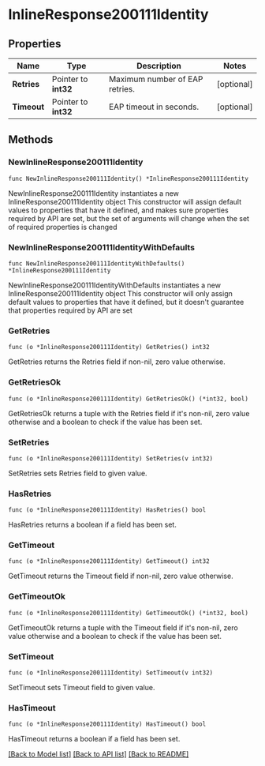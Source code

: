 # InlineResponse200111Identity

## Properties

Name | Type | Description | Notes
------------ | ------------- | ------------- | -------------
**Retries** | Pointer to **int32** | Maximum number of EAP retries. | [optional] 
**Timeout** | Pointer to **int32** | EAP timeout in seconds. | [optional] 

## Methods

### NewInlineResponse200111Identity

`func NewInlineResponse200111Identity() *InlineResponse200111Identity`

NewInlineResponse200111Identity instantiates a new InlineResponse200111Identity object
This constructor will assign default values to properties that have it defined,
and makes sure properties required by API are set, but the set of arguments
will change when the set of required properties is changed

### NewInlineResponse200111IdentityWithDefaults

`func NewInlineResponse200111IdentityWithDefaults() *InlineResponse200111Identity`

NewInlineResponse200111IdentityWithDefaults instantiates a new InlineResponse200111Identity object
This constructor will only assign default values to properties that have it defined,
but it doesn't guarantee that properties required by API are set

### GetRetries

`func (o *InlineResponse200111Identity) GetRetries() int32`

GetRetries returns the Retries field if non-nil, zero value otherwise.

### GetRetriesOk

`func (o *InlineResponse200111Identity) GetRetriesOk() (*int32, bool)`

GetRetriesOk returns a tuple with the Retries field if it's non-nil, zero value otherwise
and a boolean to check if the value has been set.

### SetRetries

`func (o *InlineResponse200111Identity) SetRetries(v int32)`

SetRetries sets Retries field to given value.

### HasRetries

`func (o *InlineResponse200111Identity) HasRetries() bool`

HasRetries returns a boolean if a field has been set.

### GetTimeout

`func (o *InlineResponse200111Identity) GetTimeout() int32`

GetTimeout returns the Timeout field if non-nil, zero value otherwise.

### GetTimeoutOk

`func (o *InlineResponse200111Identity) GetTimeoutOk() (*int32, bool)`

GetTimeoutOk returns a tuple with the Timeout field if it's non-nil, zero value otherwise
and a boolean to check if the value has been set.

### SetTimeout

`func (o *InlineResponse200111Identity) SetTimeout(v int32)`

SetTimeout sets Timeout field to given value.

### HasTimeout

`func (o *InlineResponse200111Identity) HasTimeout() bool`

HasTimeout returns a boolean if a field has been set.


[[Back to Model list]](../README.md#documentation-for-models) [[Back to API list]](../README.md#documentation-for-api-endpoints) [[Back to README]](../README.md)


